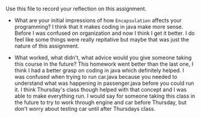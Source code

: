Use this file to record your reflection on this assignment.

- What are your initial impressions of how `Encapsulation` affects your programming?
I think that it makes coding in java make more sense. Before I was confused on organization and now I think I get it better. I do feel like some things were really repitative but maybe that was just the nature of this assignment. 

- What worked, what didn't, what advice would you give someone taking this course in the future?
This homework went better than the last one, I think I had a better grasp on coding in java which definitely helped. I was confused when trying to run car.java because you needed to understand what was happening in passenger.java before you could run it. I think Thursday's class though helped with that concept and I was able to make everything run. I would say for someone taking this class in the future to try to work through engine and car before Thursday, but don't worry about testing car until after Thursdays class.